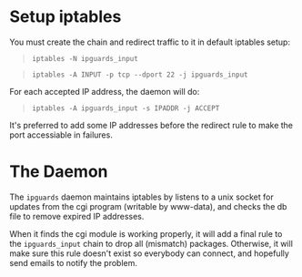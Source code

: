 # Setup iptables

You must create the chain and redirect traffic to it in default
iptables setup:

> `iptables -N ipguards_input`

> `iptables -A INPUT -p tcp --dport 22 -j ipguards_input`

For each accepted IP address, the daemon will do:

> `iptables -A ipguards_input -s IPADDR -j ACCEPT`

It's preferred to add some IP addresses before the redirect rule
to make the port accessiable in failures.

# The Daemon

The `ipguards` daemon maintains iptables by listens to a unix
socket for updates from the cgi program (writable by www-data),
and checks the db file to remove expired IP addresses.

When it finds the cgi module is working properly, it will add a
final rule to the `ipguards_input` chain to drop all (mismatch)
packages. Otherwise, it will make sure this rule doesn't exist
so everybody can connect, and hopefully send emails to notify the
problem.

